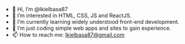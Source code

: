 - 👋 Hi, I’m @lkielbasa87
- 👀 I’m interested in HTML, CSS, JS and ReactJS.
- 🌱 I’m currently learning widely understood front-end development.
- 💞️ I’m just coding simple web apps and sites to gain experience.
- 📫 How to reach me: lkielbasa87@gmail.com

<!---
lkielbasa87/lkielbasa87 is a ✨ special ✨ repository because its `README.md` (this file) appears on your GitHub profile.
You can click the Preview link to take a look at your changes.
--->
